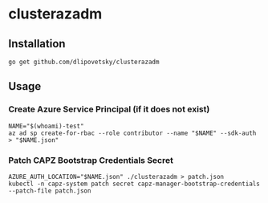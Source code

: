 # clusterazadm

## Installation

```shell
go get github.com/dlipovetsky/clusterazadm
```

## Usage

### Create Azure Service Principal (if it does not exist)

```shell
NAME="$(whoami)-test"
az ad sp create-for-rbac --role contributor --name "$NAME" --sdk-auth > "$NAME.json"
```

### Patch CAPZ Bootstrap Credentials Secret

```shell
AZURE_AUTH_LOCATION="$NAME.json" ./clusterazadm > patch.json
kubectl -n capz-system patch secret capz-manager-bootstrap-credentials --patch-file patch.json
```

